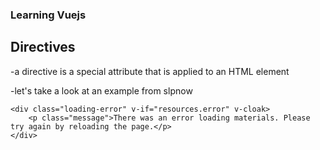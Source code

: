 ### Learning Vuejs

## Directives
-a directive is a special attribute that is applied to an HTML element

-let's take a look at an example from slpnow

```
<div class="loading-error" v-if="resources.error" v-cloak>
    <p class="message">There was an error loading materials. Please try again by reloading the page.</p>
</div>
```


